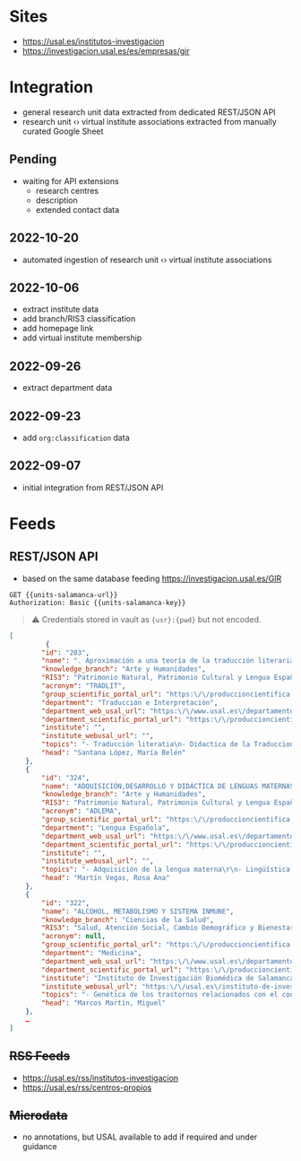 # Sites

* https://usal.es/institutos-investigacion
* https://investigacion.usal.es/es/empresas/gir

# Integration

* general research unit data extracted from dedicated REST/JSON API
* research unit ‹› virtual institute associations extracted from manually curated Google Sheet

## Pending

* waiting for API extensions
    * research centres
    * description
    * extended contact data

## 2022-10-20

* automated ingestion of research unit ‹› virtual institute associations

## 2022-10-06

* extract institute data
* add branch/RIS3 classification
* add homepage link
* add virtual institute membership

## 2022-09-26

* extract department data

## 2022-09-23

* add `org:classification` data

## 2022-09-07

* initial integration from REST/JSON API

# Feeds

## REST/JSON API

* based on the same database feeding https://investigacion.usal.es/GIR

```http
GET {{units-salamanca-url}}
Authorization: Basic {{units-salamanca-key}}
```

> ⚠️ Credentials stored in vault as `{usr}:{pwd}` but not encoded.

```json
[
         {
        "id": "203",
        "name": ". Aproximación a una teoría de la traducción literaria a través de su didáctica",
        "knowledge_branch": "Arte y Humanidades",
        "RIS3": "Patrimonio Natural, Patrimonio Cultural y Lengua Española",
        "acronym": "TRADLIT",
        "group_scientific_portal_url": "https:\/\/produccioncientifica.usal.es\/grupos\/3748\/detalle",
        "department": "Traducción e Interpretación",
        "department_web_usal_url": "https:\/\/www.usal.es\/departamento-de-traduccion-e-interpretacion",
        "department_scientific_portal_url": "https:\/\/produccioncientifica.usal.es\/grupos\/unidades\/1857\/listado",
        "institute": "",
        "institute_webusal_url": "",
        "topics": "- Traducción literatia\n- Didactica de la Traduccion",
        "head": "Santana López, María Belén"
    },
    {
        "id": "324",
        "name": "ADQUISICIÓN,DESARROLLO Y DIDÁCTICA DE LENGUAS MATERNAS(ADLEMA)",
        "knowledge_branch": "Arte y Humanidades",
        "RIS3": "Patrimonio Natural, Patrimonio Cultural y Lengua Española",
        "acronym": "ADLEMA",
        "group_scientific_portal_url": "https:\/\/produccioncientifica.usal.es\/grupos\/8154\/detalle",
        "department": "Lengua Española",
        "department_web_usal_url": "https:\/\/www.usal.es\/departamento-de-lengua-espanola",
        "department_scientific_portal_url": "https:\/\/produccioncientifica.usal.es\/grupos\/unidades\/1875\/listado",
        "institute": "",
        "institute_webusal_url": "",
        "topics": "- Adquisición de la lengua materna\r\n- Lingüística aplicada\r\n- Enseñanza de la lengua materna: lengua oral y escrita\r\n- Lingüística clínica: desarrollo atípico del lenguaje y déficits comunicativos",
        "head": "Martín Vegas, Rosa Ana"
    },
    {
        "id": "322",
        "name": "ALCOHOL, METABOLISMO Y SISTEMA INMUNE",
        "knowledge_branch": "Ciencias de la Salud",
        "RIS3": "Salud, Atención Social, Cambio Demográfico y Bienestar",
        "acronym": null,
        "group_scientific_portal_url": "https:\/\/produccioncientifica.usal.es\/grupos\/8152\/detalle",
        "department": "Medicina",
        "department_web_usal_url": "https:\/\/www.usal.es\/departamento-de-medicina",
        "department_scientific_portal_url": "https:\/\/produccioncientifica.usal.es\/grupos\/unidades\/1841\/listado",
        "institute": "Instituto de Investigación Biomédica de Salamanca (IBSAL)",
        "institute_webusal_url": "https:\/\/usal.es\/instituto-de-investigacion-biomedica-de-salamanca-ibsal",
        "topics": "- Genética de los trastornos relacionados con el consumo excesivo de alcohol\r\n- Alteración en la respuesta inmune tras el consumo de alcohol\r\n- Obesidad, esteatosis hepática e inflamación\r\n- Sepsis, bacteriemia e infección nosocomial\r\n- Genética de las enfermedades autoinmunes sistémicas\r\n",
        "head": "Marcos Martín, Miguel"
    },
    …
]
```

## ~~RSS Feeds~~

- https://usal.es/rss/institutos-investigacion
- https://usal.es/rss/centros-propios

## ~~Microdata~~

* no annotations, but USAL available to add if required and under guidance

